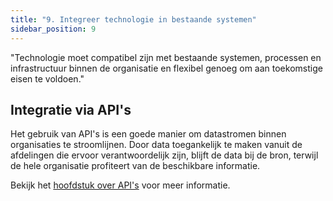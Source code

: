 ```yaml
---
title: "9. Integreer technologie in bestaande systemen"
sidebar_position: 9
---
```


"Technologie moet compatibel zijn met bestaande systemen, processen en infrastructuur binnen de organisatie en flexibel genoeg om aan toekomstige eisen te voldoen."

## Integratie via API's

Het gebruik van API's is een goede manier om datastromen binnen organisaties te stroomlijnen. Door data toegankelijk te maken vanuit de afdelingen die ervoor verantwoordelijk zijn, blijft de data bij de bron, terwijl de hele organisatie profiteert van de beschikbare informatie. 

Bekijk het [hoofdstuk over API's](/kennisbank/apis) voor meer informatie.
